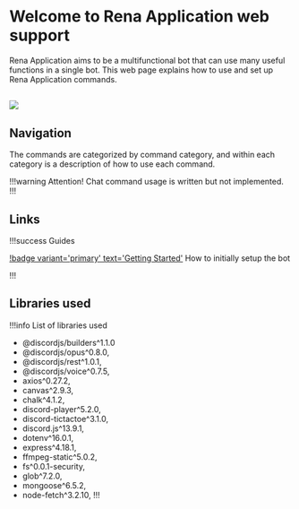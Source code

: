 # Welcome to Rena Application web support

Rena Application aims to be a multifunctional bot that can use many useful functions in a single bot.
This web page explains how to use and set up Rena Application commands.

## ![](/static/rena_application.png)

## Navigation

The commands are categorized by command category, and within each category is a description of how to use each command.

!!!warning Attention!
Chat command usage is written but not implemented.
!!!

## Links

!!!success Guides

[!badge variant='primary' text='Getting Started'](/guides/getting-started.md) How to initially setup the bot

!!!

## Libraries used

!!!info List of libraries used

- @discordjs/builders^1.1.0
- @discordjs/opus^0.8.0,
- @discordjs/rest^1.0.1,
- @discordjs/voice^0.7.5,
- axios^0.27.2,
- canvas^2.9.3,
- chalk^4.1.2,
- discord-player^5.2.0,
- discord-tictactoe^3.1.0,
- discord.js^13.9.1,
- dotenv^16.0.1,
- express^4.18.1,
- ffmpeg-static^5.0.2,
- fs^0.0.1-security,
- glob^7.2.0,
- mongoose^6.5.2,
- node-fetch^3.2.10,
  !!!
